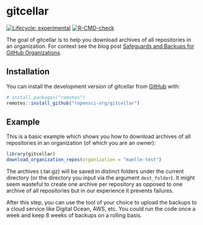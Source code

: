 
<!-- README.md is generated from README.Rmd. Please edit that file -->

# gitcellar

<!-- badges: start -->

[![Lifecycle:
experimental](https://img.shields.io/badge/lifecycle-experimental-orange.svg)](https://lifecycle.r-lib.org/articles/stages.html#experimental)
[![R-CMD-check](https://github.com/ropensci-org/gitcellar/workflows/R-CMD-check/badge.svg)](https://github.com/ropensci-org/gitcellar/actions)
<!-- badges: end -->

The goal of gitcellar is to help you download archives of all
repositories in an organization. For context see the blog post
[Safeguards and Backups for GitHub
Organizations](https://ropensci.org/blog/2022/03/22/safeguards-and-backups-for-github-organizations/).

## Installation

You can install the development version of gitcellar from
[GitHub](https://github.com/) with:

``` r
# install.packages("remotes")
remotes::install_github("ropensci-org/gitcellar")
```

## Example

This is a basic example which shows you how to download archives of all
repositories in an organization (of which you are an owner):

``` r
library(gitcellar)
download_organization_repos(organization = "maelle-test")
```

The archives (.tar.gz) will be saved in distinct folders under the
current directory (or the directory you input via the argument
`dest_folder`). It might seem wasteful to create one archive per
repository as opposed to one archive of all repositories but in our
experience it prevents failures.

After this step, you can use the tool of your choice to upload the
backups to a cloud service like Digital Ocean, AWS, etc. You could run
the code once a week and keep 8 weeks of backups on a rolling basis.
